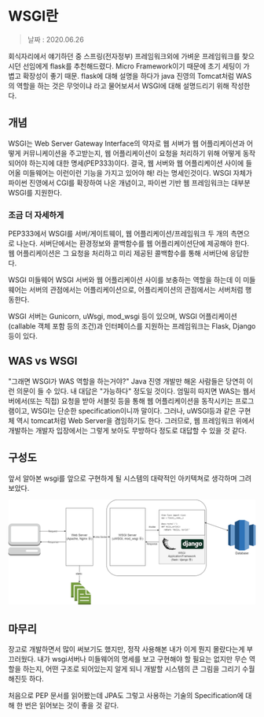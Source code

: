 WSGI란
=====

> 날짜 : 2020.06.26

회식자리에서 얘기하던 중 스프링(전자정부) 프레임워크외에 가벼운 프레임워크를 찾으시던 선임에게 flask를 추천해드렸다.
Micro Framework이기 때문에 초기 세팅이 가볍고 확장성이 좋기 때문.
flask에 대해 설명을 하다가 java 진영의 Tomcat처럼 WAS의 역할을 하는 것은 무엇이냐 라고 물어보셔서 WSGI에 대해 설명드리기 위해 작성한다.

## 개념
WSGI는 Web Server Gateway Interface의 약자로 웹 서버가 웹 어플리케이션과 어떻게 커뮤니케이션을 주고받는지, 웹 어플리케이션이 요청을 처리하기 위해 어떻게 동작되어야 하는지에 대한 명세(PEP333)이다. 결국, 웹 서버와 웹 어플리케이션 사이에 들어올 미들웨어는 이런이런 기능을 가지고 있어야 해! 라는 명세인것이다.
WSGI 자체가 파이썬 진영에서 CGI를 확장하여 나온 개념이고, 파이썬 기반 웹 프레임워크는 대부분 WSGI를 지원한다.

### 조금 더 자세하게
PEP333에서 WSGI를 서버/게이트웨이, 웹 어플리케이션/프레임워크 두 개의 측면으로 나눈다.
서버단에서는 환경정보와 콜백함수를 웹 어플리케이션단에 제공해야 한다.
웹 어플리케이션은 그 요청을 처리하고 미리 제공된 콜백함수를 통해 서버단에 응답한다.

WSGI 미들웨어 WSGI 서버와 웹 어플리케이션 사이를 보충하는 역할을 하는데 이 미들웨어는 서버의 관점에서는 어플리케이션으로, 어플리케이션의 관점에서는 서버처럼 행동한다. 

WSGI 서버는 Gunicorn, uWsgi, mod_wsgi 등이 있으며, WSGI 어플리케이션(callable 객체 포함 등의 조건)과 인터페이스를 지원하는 프레임워크는 Flask, Django 등이 있다.

## WAS vs WSGI
"그래면 WSGI가 WAS 역할을 하는거야?" Java 진영 개발만 해온 사람들은 당연히 이런 의문이 들 수 있다. 
내 대답은 "가능하다" 정도일 것이다. 엄밀히 따지면 WAS는 웹서버에서(또는 직접) 요청을 받아 서블릿 등을 통해 웹 어플리케이션을 동작시키는 프로그램이고, WSGI는 단순한 specification이니까 말이다. 그러나, uWSGI등과 같은 구현체 역시 tomcat처럼 Web Server을 겸임하기도 한다. 그러므로, 웹 프레임워크 위에서 개발하는 개발자 입장에서는 그렇게 보아도 무방하다 정도로 대답할 수 있을 것 같다.

## 구성도
앞서 알아본 wsgi를 앞으로 구현하게 될 시스템의 대략적인 아키텍쳐로 생각하며 그려보았다.

![](../assets/wsgi_architecture.png)

## 마무리
장고로 개발하면서 많이 써보기도 했지만, 정작 사용해본 내가 이게 뭔지 몰랐다는게 부끄러웠다. 내가 wsgi서버나 미들웨어의 명세를 보고 구현해야 할 필요는 없지만 무슨 역할을 하는지, 어떤 구조로 되어있는지 알게 되니 개발할 시스템의 큰 그림을 그리기 수월해진듯 하다.

처음으로 PEP 문서를 읽어봤는데 JPA도 그렇고 사용하는 기술의 Specification에 대해 한 번은 읽어보는 것이 좋을 것 같다.